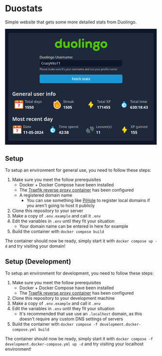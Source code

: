 # Duostats
Simple website that gets some more detailed stats from Duolingo.

<img src="./assets/ui_preview.png" alt="Screenshot of the Duostats application" width="500" />


## Setup
To setup an environment for general use, you need to follow these steps:

1. Make sure you meet the follow prerequisites
    - Docker + Docker Compose have been installed
    - The [Traefik reverse proxy container](https://github.com/CrazyVito11/traefik-reverse-proxy) has been configured
    - A registered domain name
        - You can use something like [PiHole](https://github.com/pi-hole/pi-hole) to register local domains if you aren't going to host it publicly
2. Clone this repository to your server
3. Make a copy of `.env.example` and call it `.env`
4. Edit the variables in `.env` until they fit your situation
    - Your domain name can be entered in here for example
5. Build the container with `docker compose build`

The container should now be ready, simply start it with `docker compose up -d` and try visiting your domain!


## Setup (Development)
To setup an environment for development, you need to follow these steps:

1. Make sure you meet the follow prerequisites
    - Docker + Docker Compose have been installed
    - The [Traefik reverse proxy container](https://github.com/CrazyVito11/traefik-reverse-proxy) has been configured
2. Clone this repository to your development machine
3. Make a copy of `.env.example` and call it `.env`
4. Edit the variables in `.env` until they fit your situation
    - It's recommended that use use an `.localhost` domain, as this doesn't require any custom DNS settings of servers
5. Build the container with `docker compose -f development.docker-compose.yml build`

The container should now be ready, simply start it with `docker compose -f development.docker-compose.yml up -d` and try visiting your localhost environment!
